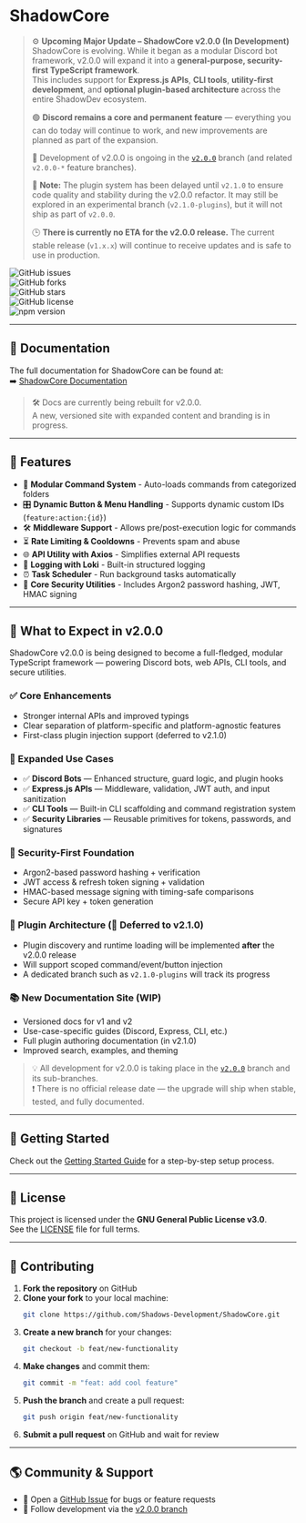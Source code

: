# ShadowCore

> ⚙️ **Upcoming Major Update – ShadowCore v2.0.0 (In Development)**  
> ShadowCore is evolving. While it began as a modular Discord bot framework, v2.0.0 will expand it into a **general-purpose, security-first TypeScript framework**.  
> This includes support for **Express.js APIs**, **CLI tools**, **utility-first development**, and **optional plugin-based architecture** across the entire ShadowDev ecosystem.  
>
> 🟢 **Discord remains a core and permanent feature** — everything you can do today will continue to work, and new improvements are planned as part of the expansion.  
>
> 🔧 Development of v2.0.0 is ongoing in the [`v2.0.0`](https://github.com/Shadows-Development/ShadowCore/tree/v2.0.0) branch (and related `v2.0.0-*` feature branches).  
>
> 🧩 **Note:** The plugin system has been delayed until `v2.1.0` to ensure code quality and stability during the v2.0.0 refactor. It may still be explored in an experimental branch (`v2.1.0-plugins`), but it will not ship as part of `v2.0.0`.  
>
> 🕒 **There is currently no ETA for the v2.0.0 release.** The current stable release (`v1.x.x`) will continue to receive updates and is safe to use in production.

![GitHub issues](https://img.shields.io/github/issues/Shadows-Development/ShadowCore?style=flat-square)  
![GitHub forks](https://img.shields.io/github/forks/Shadows-Development/ShadowCore?style=flat-square)  
![GitHub stars](https://img.shields.io/github/stars/Shadows-Development/ShadowCore?style=flat-square)  
![GitHub license](https://img.shields.io/github/license/Shadows-Development/ShadowCore?style=flat-square)  
![npm version](https://img.shields.io/npm/v/@shadow-dev/core?style=flat-square)

---

## 📖 Documentation

The full documentation for ShadowCore can be found at:  
➡️ [ShadowCore Documentation](https://docs.shadowdevelopment.net/shadowcore)

> 🛠️ Docs are currently being rebuilt for v2.0.0.  
> A new, versioned site with expanded content and branding is in progress.

---

## 🌟 Features

- 🚀 **Modular Command System** - Auto-loads commands from categorized folders
- 🎛 **Dynamic Button & Menu Handling** - Supports dynamic custom IDs (`feature:action:{id}`)
- 🛠 **Middleware Support** - Allows pre/post-execution logic for commands
- ⏳ **Rate Limiting & Cooldowns** - Prevents spam and abuse
- 🌐 **API Utility with Axios** - Simplifies external API requests
- 📜 **Logging with Loki** - Built-in structured logging
- ⏰ **Task Scheduler** - Run background tasks automatically
- 🔐 **Core Security Utilities** - Includes Argon2 password hashing, JWT, HMAC signing

---

## 🔭 What to Expect in v2.0.0

ShadowCore v2.0.0 is being designed to become a full-fledged, modular TypeScript framework — powering Discord bots, web APIs, CLI tools, and secure utilities.

### ✅ Core Enhancements
- Stronger internal APIs and improved typings
- Clear separation of platform-specific and platform-agnostic features
- First-class plugin injection support (deferred to v2.1.0)

### 🧩 Expanded Use Cases
- ✅ **Discord Bots** — Enhanced structure, guard logic, and plugin hooks
- ✅ **Express.js APIs** — Middleware, validation, JWT auth, and input sanitization
- ✅ **CLI Tools** — Built-in CLI scaffolding and command registration system
- ✅ **Security Libraries** — Reusable primitives for tokens, passwords, and signatures

### 🔐 Security-First Foundation
- Argon2-based password hashing + verification
- JWT access & refresh token signing + validation
- HMAC-based message signing with timing-safe comparisons
- Secure API key + token generation

### 🧱 Plugin Architecture (🚫 Deferred to v2.1.0)
- Plugin discovery and runtime loading will be implemented **after** the v2.0.0 release
- Will support scoped command/event/button injection
- A dedicated branch such as `v2.1.0-plugins` will track its progress

### 📚 New Documentation Site (WIP)
- Versioned docs for v1 and v2
- Use-case-specific guides (Discord, Express, CLI, etc.)
- Full plugin authoring documentation (in v2.1.0)
- Improved search, examples, and theming

> 💡 All development for v2.0.0 is taking place in the [`v2.0.0`](https://github.com/Shadows-Development/ShadowCore/tree/v2.0.0) branch and its sub-branches.  
> ❗ There is no official release date — the upgrade will ship when stable, tested, and fully documented.

---

## 🚀 Getting Started

Check out the [Getting Started Guide](https://docs.shadowdevelopment.net/shadowcore/getting-started) for a step-by-step setup process.

---

## 📜 License

This project is licensed under the **GNU General Public License v3.0**.  
See the [LICENSE](LICENSE) file for full terms.

---

## 🤝 Contributing

1. **Fork the repository** on GitHub  
2. **Clone your fork** to your local machine:
   ```bash
   git clone https://github.com/Shadows-Development/ShadowCore.git
   ```
3. **Create a new branch** for your changes:
   ```bash
   git checkout -b feat/new-functionality
   ```
4. **Make changes** and commit them:
   ```bash
   git commit -m "feat: add cool feature"
   ```
5. **Push the branch** and create a pull request:
   ```bash
   git push origin feat/new-functionality
   ```
6. **Submit a pull request** on GitHub and wait for review

---

## 🌎 Community & Support

- 💬 Open a [GitHub Issue](https://github.com/Shadows-Development/ShadowCore/issues) for bugs or feature requests
- 📣 Follow development via the [v2.0.0 branch](https://github.com/Shadows-Development/ShadowCore/tree/v2.0.0)
